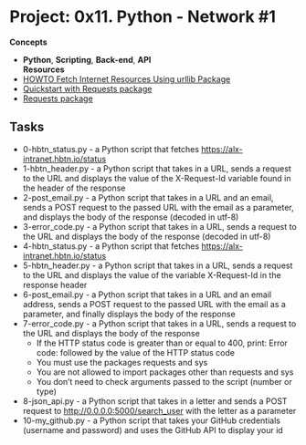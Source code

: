 
# Project: 0x11. Python - Network #1
**Concepts**  
- **Python**, **Scripting**, **Back-end**, **API**  
**Resources**  
- [HOWTO Fetch Internet Resources Using urllib Package](https://intranet.alxswe.com/rltoken/KoRrs5dVWsb-B82e-M1TQQ)
- [Quickstart with Requests package](https://intranet.alxswe.com/rltoken/OGcRGPr7TSWtzypDd0ZibQ)
- [Requests package](https://intranet.alxswe.com/rltoken/dUNaNQrV2bMSstILitQbXQ)
## Tasks
- 0-hbtn_status.py - a Python script that fetches https://alx-intranet.hbtn.io/status
- 1-hbtn_header.py - a Python script that takes in a URL, sends a request to the URL and displays the value of the X-Request-Id variable found in the header of the response
- 2-post_email.py - a Python script that takes in a URL and an email, sends a POST request to the passed URL with the email as a parameter, and displays the body of the response (decoded in utf-8)
- 3-error_code.py - a Python script that takes in a URL, sends a request to the URL and displays the body of the response (decoded in utf-8)
- 4-hbtn_status.py - a Python script that fetches https://alx-intranet.hbtn.io/status
- 5-hbtn_header.py - a Python script that takes in a URL, sends a request to the URL and displays the value of the variable X-Request-Id in the response header
- 6-post_email.py - a Python script that takes in a URL and an email address, sends a POST request to the passed URL with the email as a parameter, and finally displays the body of the response
- 7-error_code.py - a Python script that takes in a URL, sends a request to the URL and displays the body of the response  
	- If the HTTP status code is greater than or equal to 400, print: Error code: followed by the value of the HTTP status code  
	- You must use the packages requests and sys  
	- You are not allowed to import packages other than requests and sys  
	- You don’t need to check arguments passed to the script (number or type)
- 8-json_api.py - a Python script that takes in a letter and sends a POST request to http://0.0.0.0:5000/search_user with the letter as a parameter
- 10-my_github.py -  a Python script that takes your GitHub credentials (username and password) and uses the GitHub API to display your id
